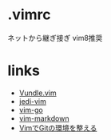 # .vimrc
ネットから継ぎ接ぎ
vim8推奨

# links

* [Vundle.vim](https://github.com/VundleVim/Vundle.vim)
* [jedi-vim](https://github.com/davidhalter/jedi-vim)
* [vim-go](https://github.com/fatih/vim-go)
* [vim-markdown](https://github.com/plasticboy/vim-markdown)
* [VimでGitの環境を整える](https://qiita.com/kitagry/items/164abf1518c26def51bf)
